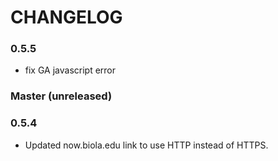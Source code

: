 # CHANGELOG

### 0.5.5

* fix GA javascript error

### Master (unreleased)

### 0.5.4

* Updated now.biola.edu link to use HTTP instead of HTTPS.
